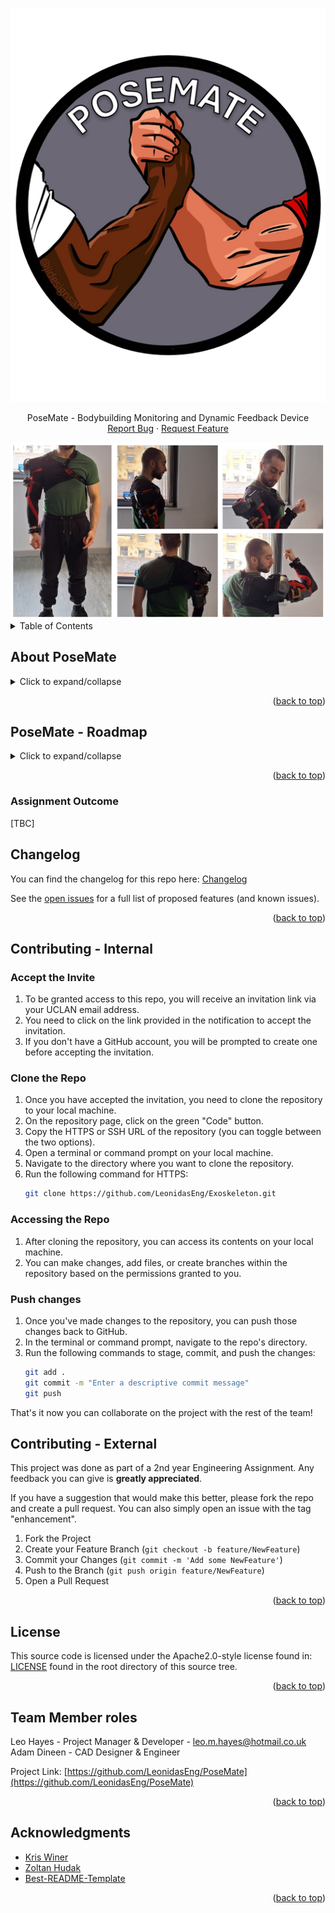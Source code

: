 <a name="readme-top"></a>

<!-- PROJECT SHIELDS -->
<!--
*** Project Shields will go here once the project is publically available.
-->

<!-- PROJECT LOGO -->
<div align="center">
    <img src="images/logo.png" alt="Logo">
  <br />
  
  <p align="center">
    PoseMate - Bodybuilding Monitoring and Dynamic Feedback Device
    <br />
    <a href="https://github.com/LeonidasEng/PoseMate/issues">Report Bug</a>
    ·
    <a href="https://github.com/LeonidasEng/PoseMate/issues">Request Feature</a>
  </p>
</div>


<img src="images/action-shots.png" alt="PoseMate">


<!-- TABLE OF CONTENTS -->
<details>
  <summary>Table of Contents</summary>
  <ol>
    <li><a href="#about-posemate">About PoseMate</a> 
      <ul>
        <li><a href="#built-with">Built With</a>
      </ul>
    </li>
    <li><a href="#roadmap">Roadmap</a></li>
    	  <ul>
        <li><a href="#sprint-1-research">Sprint 1 Research</a></li>
        <li><a href="#sprint-2-sensor-implementation">Sprint 2 Sensor Implementation</a></li>
        <li><a href="#sprint-3-MVP-manufacturing">Sprint 3 MVP Manufacturing</a></li>
        <li><a href="#sprint-4-integration">Sprint 4 Integration</a></li>
      </ul>
	  </li>
    <li><a href="#changelog">Changelog</a></li>
    <li><a href="#contributing-internal">Contributing - Internal</a></li>
    <li><a href="#contributing-external">Contributing - External</a></li>
    <li><a href="#license">License</a></li>
    <li><a href="#contact">Contact</a></li>
    <li><a href="#acknowledgments">Acknowledgments</a></li>
  </ol>
</details>


<!-- ABOUT THE PROJECT -->



<!-- About Project -->
## About PoseMate
<details>
<summary>Click to expand/collapse</summary>
<h3 align="center">
  <img src="images/complete-system.png" alt="Complete-System">
  </h3>


### Built With
* C#/C++
* ARM
* Mbed Studio
* MPU6050
* RS Pro 10k Potentiometer
* SEN-11574
* WPF Helix Toolkit
* Xamarin

</details>


<p align="right">(<a href="#readme-top">back to top</a>)</p>

<!-- ROADMAP AND CHANGELOG -->
## PoseMate - Roadmap
<details>
<summary>Click to expand/collapse</summary>

### Sprint 1 Research
<a href="https://wokwi.com/projects/365491902229667841">View IMU Visualiser</a>
- [ ] Example
- [x] Example done.


### Sprint 2 Sensor Implementation
- [ ] Example
- [x] Example done.

### Sprint 3 MVP Manufacturing
- [ ] Example
- [x] Example done.

### Sprint 4 Integration
- [ ] Example
- [x] Example done.

</details>
<p align="right">(<a href="#readme-top">back to top</a>)</p>

### Assignment Outcome
[TBC]

## Changelog
You can find the changelog for this repo here: [Changelog](https://github.com/LeonidasEng/Exoskeleton/blob/main/CHANGELOG.md)

See the [open issues](https://github.com/LeonidasEng/Exoskeleton/issues) for a full list of proposed features (and known issues).

<p align="right">(<a href="#readme-top">back to top</a>)</p>

<!-- CONTRIBUTING -->
## Contributing - Internal
### Accept the Invite
1. To be granted access to this repo, you will receive an invitation link via your UCLAN email address.
2. You need to click on the link provided in the notification to accept the invitation.
3. If you don't have a GitHub account, you will be prompted to create one before accepting the invitation.

### Clone the Repo
1. Once you have accepted the invitation, you need to clone the repository to your local machine.
2. On the repository page, click on the green "Code" button.
3. Copy the HTTPS or SSH URL of the repository (you can toggle between the two options).
4. Open a terminal or command prompt on your local machine.
5. Navigate to the directory where you want to clone the repository.
6. Run the following command for HTTPS:
    ```sh
    git clone https://github.com/LeonidasEng/Exoskeleton.git
    ```
### Accessing the Repo
1. After cloning the repository, you can access its contents on your local machine.
2. You can make changes, add files, or create branches within the repository based on the permissions granted to you.

### Push changes
1. Once you've made changes to the repository, you can push those changes back to GitHub.
2. In the terminal or command prompt, navigate to the repo's directory.
3. Run the following commands to stage, commit, and push the changes:
    ```sh
    git add .
    git commit -m "Enter a descriptive commit message"
    git push
    ```
That's it now you can collaborate on the project with the rest of the team!

## Contributing - External
This project was done as part of a 2nd year Engineering Assignment. Any feedback you can give is **greatly appreciated**.

If you have a suggestion that would make this better, please fork the repo and create a pull request. You can also simply open an issue with the tag "enhancement".

1. Fork the Project
2. Create your Feature Branch (`git checkout -b feature/NewFeature`)
3. Commit your Changes (`git commit -m 'Add some NewFeature'`)
4. Push to the Branch (`git push origin feature/NewFeature`)
5. Open a Pull Request

<p align="right">(<a href="#readme-top">back to top</a>)</p>

<!-- LICENSE -->
## License
This source code is licensed under the Apache2.0-style license found in: [LICENSE](https://github.com/LeonidasEng/PoseMate/blob/main/LICENSE) found in the root directory of this source tree.

<p align="right">(<a href="#readme-top">back to top</a>)</p> 

## Team Member roles
Leo Hayes - Project Manager & Developer - leo.m.hayes@hotmail.co.uk
Adam Dineen - CAD Designer & Engineer



Project Link: [https://github.com/LeonidasEng/PoseMate](https://github.com/LeonidasEng/PoseMate)

<p align="right">(<a href="#readme-top">back to top</a>)</p>

<!-- ACKNOWLEDGMENTS -->
## Acknowledgments
* [Kris Winer](https://github.com/kriswiner)
* [Zoltan Hudak](https://os.mbed.com/users/hudakz/code/MPU6050/docs/tip/)
* [Best-README-Template](https://github.com/othneildrew/Best-README-Template)


<p align="right">(<a href="#readme-top">back to top</a>)</p>





<!-- MARKDOWN LINKS & IMAGES -->
<!--
*** Shields to be added when project is public:
*** [contributors-shield]: 
*** [contributors-url]: 
*** [forks-shield]: 
*** [forks-url]:
*** [stars-shield]: 
*** [stars-url]: 
*** [issues-shield]: 
*** [issues-url]: 
*** [license-shield]: 
*** [license-url]: 
*** [linkedin-shield]: 
*** [linkedin-url]: 
*** [project-banner]: 

-->